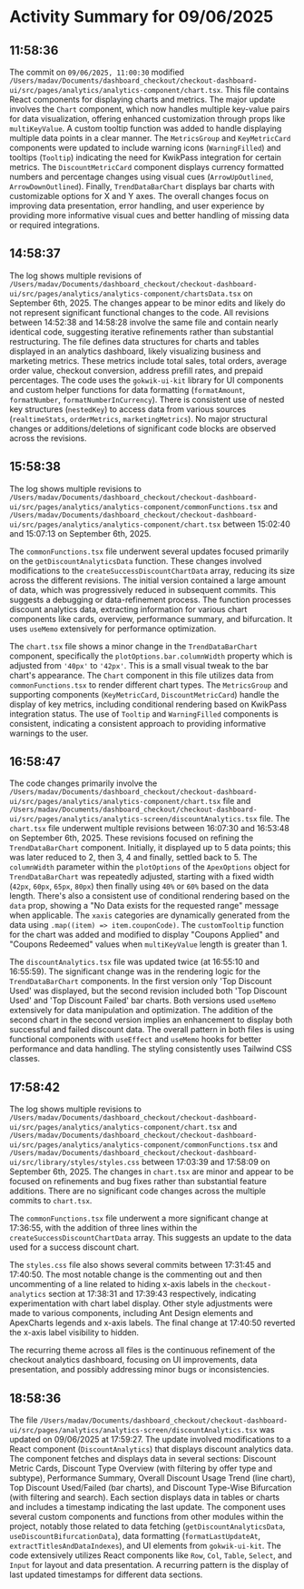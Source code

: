 # Activity Summary for 09/06/2025

## 11:58:36
The commit on `09/06/2025, 11:00:30` modified `/Users/madav/Documents/dashboard_checkout/checkout-dashboard-ui/src/pages/analytics/analytics-component/chart.tsx`.  This file contains React components for displaying charts and metrics.  The major update involves the `Chart` component, which now handles multiple key-value pairs for data visualization, offering enhanced customization through props like `multiKeyValue`.  A custom tooltip function was added to handle displaying multiple data points in a clear manner.  The `MetricsGroup` and `KeyMetricCard` components were updated to include warning icons (`WarningFilled`) and tooltips (`Tooltip`) indicating the need for KwikPass integration for certain metrics.  The `DiscountMetricCard` component displays currency formatted numbers and percentage changes using visual cues (`ArrowUpOutlined`, `ArrowDownOutlined`).  Finally, `TrendDataBarChart` displays bar charts with customizable options for X and Y axes.  The overall changes focus on improving data presentation, error handling, and user experience by providing more informative visual cues and better handling of missing data or required integrations.


## 14:58:37
The log shows multiple revisions of `/Users/madav/Documents/dashboard_checkout/checkout-dashboard-ui/src/pages/analytics/analytics-component/chartsData.tsx` on September 6th, 2025.  The changes appear to be minor edits and likely do not represent significant functional changes to the code.  All revisions between 14:52:38 and 14:58:28 involve the same file and contain nearly identical code, suggesting iterative refinements rather than substantial restructuring. The file defines data structures for charts and tables displayed in an analytics dashboard, likely visualizing business and marketing metrics.  These metrics include total sales, total orders, average order value, checkout conversion, address prefill rates, and prepaid percentages. The code uses the `gokwik-ui-kit` library for UI components and custom helper functions for data formatting (`formatAmount`, `formatNumber`, `formatNumberInCurrency`).  There is consistent use of nested key structures (`nestedKey`) to access data from various sources (`realtimeStats`, `orderMetrics`, `marketingMetrics`).  No major structural changes or additions/deletions of significant code blocks are observed across the revisions.


## 15:58:38
The log shows multiple revisions to `/Users/madav/Documents/dashboard_checkout/checkout-dashboard-ui/src/pages/analytics/analytics-component/commonFunctions.tsx` and `/Users/madav/Documents/dashboard_checkout/checkout-dashboard-ui/src/pages/analytics/analytics-component/chart.tsx` between 15:02:40 and 15:07:13 on September 6th, 2025.

The `commonFunctions.tsx` file underwent several updates focused primarily on the `getDiscountAnalyticsData` function.  These changes involved modifications to the `createSuccessDiscountChartData` array, reducing its size across the different revisions. The initial version contained a large amount of data, which was progressively reduced in subsequent commits.  This suggests a debugging or data-refinement process.  The function processes discount analytics data, extracting information for various chart components like cards, overview, performance summary, and bifurcation.  It uses `useMemo` extensively for performance optimization.

The `chart.tsx` file shows a minor change in the `TrendDataBarChart` component, specifically the `plotOptions.bar.columnWidth` property which is adjusted from `'40px'` to `'42px'`. This is a small visual tweak to the bar chart's appearance.  The `Chart` component in this file utilizes data from `commonFunctions.tsx` to render different chart types. The `MetricsGroup` and supporting components (`KeyMetricCard`, `DiscountMetricCard`) handle the display of key metrics, including conditional rendering based on KwikPass integration status.  The use of `Tooltip` and `WarningFilled` components is consistent, indicating a consistent approach to providing informative warnings to the user.


## 16:58:47
The code changes primarily involve the `/Users/madav/Documents/dashboard_checkout/checkout-dashboard-ui/src/pages/analytics/analytics-component/chart.tsx` file and  `/Users/madav/Documents/dashboard_checkout/checkout-dashboard-ui/src/pages/analytics/analytics-screen/discountAnalytics.tsx` file.  The `chart.tsx` file underwent multiple revisions between 16:07:30 and 16:53:48 on September 6th, 2025. These revisions focused on refining the `TrendDataBarChart` component. Initially, it displayed up to 5 data points; this was later reduced to 2, then 3, 4 and finally, settled back to 5.  The `columnWidth`  parameter within the `plotOptions`  of the `ApexOptions` object for `TrendDataBarChart` was repeatedly adjusted, starting with a fixed width (`42px`, `60px`, `65px`, `80px`) then finally using `40%` or `60%` based on the data length.  There's also a consistent use of conditional rendering based on the `data`  prop, showing a "No Data exists for the requested range" message when applicable.   The `xaxis`  categories are dynamically generated from the data using `.map((item) => item.couponCode)`.  The `customTooltip` function for the chart was added and modified to display "Coupons Applied" and "Coupons Redeemed" values when  `multiKeyValue` length is greater than 1.

The `discountAnalytics.tsx` file was updated twice (at 16:55:10 and 16:55:59). The significant change was in the rendering logic for the `TrendDataBarChart` components. In the first version only 'Top Discount Used' was displayed, but the second revision included both 'Top Discount Used' and 'Top Discount Failed' bar charts.  Both versions used `useMemo` extensively for data manipulation and optimization.  The addition of the second chart in the second version implies an enhancement to display both successful and failed discount data.  The overall pattern in both files is using functional components with `useEffect` and `useMemo` hooks for better performance and data handling.  The styling consistently uses Tailwind CSS classes.


## 17:58:42
The log shows multiple revisions to `/Users/madav/Documents/dashboard_checkout/checkout-dashboard-ui/src/pages/analytics/analytics-component/chart.tsx` and `/Users/madav/Documents/dashboard_checkout/checkout-dashboard-ui/src/pages/analytics/analytics-component/commonFunctions.tsx` and `/Users/madav/Documents/dashboard_checkout/checkout-dashboard-ui/src/library/styles/styles.css` between 17:03:39 and 17:58:09 on September 6th, 2025.  The changes in `chart.tsx` are minor and appear to be focused on refinements and bug fixes rather than substantial feature additions.  There are no significant code changes across the multiple commits to `chart.tsx`.

The `commonFunctions.tsx` file underwent a more significant change at 17:36:55, with the addition of three lines within the `createSuccessDiscountChartData` array.  This suggests an update to the data used for a success discount chart.

The `styles.css` file also shows several commits between 17:31:45 and 17:40:50. The most notable change is the commenting out and then uncommenting of a line related to hiding x-axis labels in the `checkout-analytics` section at 17:38:31 and 17:39:43 respectively, indicating experimentation with chart label display.  Other style adjustments were made to various components, including Ant Design elements and ApexCharts legends and x-axis labels.  The final change at 17:40:50 reverted the x-axis label visibility to hidden.

The recurring theme across all files is the continuous refinement of the checkout analytics dashboard, focusing on UI improvements, data presentation, and possibly addressing minor bugs or inconsistencies.


## 18:58:36
The file `/Users/madav/Documents/dashboard_checkout/checkout-dashboard-ui/src/pages/analytics/analytics-screen/discountAnalytics.tsx` was updated on 09/06/2025 at 17:59:27.  The update involved modifications to a React component (`DiscountAnalytics`) that displays discount analytics data.  The component fetches and displays data in several sections: Discount Metric Cards, Discount Type Overview (with filtering by offer type and subtype), Performance Summary, Overall Discount Usage Trend (line chart), Top Discount Used/Failed (bar charts), and Discount Type-Wise Bifurcation (with filtering and search).  Each section displays data in tables or charts and includes a timestamp indicating the last update.  The component uses several custom components and functions from other modules within the project, notably those related to data fetching (`getDiscountAnalyticsData`, `useDiscountBifurcationData`), data formatting (`formatLastUpdateAt`, `extractTitlesAndDataIndexes`), and UI elements from `gokwik-ui-kit`.  The code extensively utilizes React components like `Row`, `Col`, `Table`, `Select`, and `Input` for layout and data presentation. A recurring pattern is the display of last updated timestamps for different data sections.
